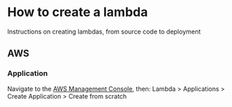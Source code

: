# How to create a lambda
Instructions on creating lambdas, from source code to deployment

## AWS
### Application
Navigate to the [AWS Management Console](https://console.aws.amazon.com/console/home?region=us-east-1), then:
Lambda > Applications > Create Application > Create from scratch